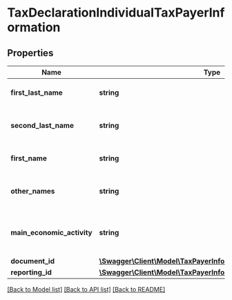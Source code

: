 # TaxDeclarationIndividualTaxPayerInformation

## Properties
Name | Type | Description | Notes
------------ | ------------- | ------------- | -------------
**first_last_name** | **string** | The tax payer&#x27;s first last name. | 
**second_last_name** | **string** | The tax payer&#x27;s second last name. | 
**first_name** | **string** | The tax payer&#x27;s first name. | 
**other_names** | **string** | Additional names of the tax payer. | 
**main_economic_activity** | **string** | The main economic activity the tax payer is involved in. | 
**document_id** | [**\Swagger\Client\Model\TaxPayerInformationIndividualDocumentId**](TaxPayerInformationIndividualDocumentId.md) |  | 
**reporting_id** | [**\Swagger\Client\Model\TaxPayerInformationIndividualReportingId**](TaxPayerInformationIndividualReportingId.md) |  | 

[[Back to Model list]](../../README.md#documentation-for-models) [[Back to API list]](../../README.md#documentation-for-api-endpoints) [[Back to README]](../../README.md)

